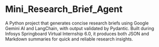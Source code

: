 # Mini_Research_Brief_Agent
A Python project that generates concise research briefs using Google Gemini AI and LangChain, with output validated by Pydantic. Built during Infosys Springboard Virtual Internship 6.0, it produces both JSON and Markdown summaries for quick and reliable research insights.
